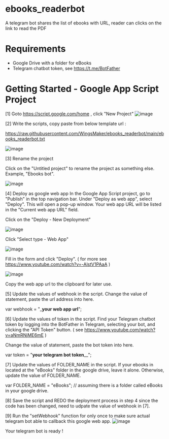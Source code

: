 # ebooks_readerbot
A telegram bot shares the list of ebooks with URL, reader can clicks on the link to read the PDF

# Requirements
- Google Drive with a folder for eBooks
- Telegram chatbot token, see https://t.me/BotFather

# Getting Started - Google App Script Project
[1] Goto https://script.google.com/home , click "New Project" 
![image](https://user-images.githubusercontent.com/32192638/209757404-15c3ba33-7a4c-4804-9634-eb417d8069b2.png)


[2] Write the scripts, copy paste from below template url :

https://raw.githubusercontent.com/WingsMaker/ebooks_readerbot/main/ebooks_readerbot.txt

![image](https://user-images.githubusercontent.com/32192638/209757618-56b172a8-5356-43c2-b215-64e4bff19d85.png)

[3] Rename the project

Click on the "Untitled project" to rename the project as something else. Example, "Ebooks bot".

![image](https://user-images.githubusercontent.com/32192638/209757895-ce873366-3f4b-4063-96ba-1ecb76d07566.png)

[4] Deploy as google web app
In the Google App Script project, go to "Publish" in the top navigation bar. 
Under "Deploy as web app", select "Deploy". This will open a pop-up window. 
Your web app URL will be listed in the "Current web app URL" field.

Click on the "Deploy - New Deployment"

![image](https://user-images.githubusercontent.com/32192638/209758084-a48fdfd0-4eb8-45be-af04-1642c3c05ed8.png)

Click "Select type - Web App"

![image](https://user-images.githubusercontent.com/32192638/209758240-b3d00b5c-09de-4355-be1d-b6193269409f.png)

Fill in the form and click "Deploy".
( for more see https://www.youtube.com/watch?v=-AlstV1PAaA )

![image](https://user-images.githubusercontent.com/32192638/209758768-29dda612-80c7-425e-8a39-e3e80d2fe5bc.png)

Copy the web app url to the clipboard for later use.

[5] Update the values of webhook in the script.
Change the value of statement, paste the url address into here.

var webhook = "___your web app url__";

[6] Update the values of token in the script.
Find your Telegram chatbot token by logging into the BotFather in Telegram, selecting your bot, and clicking the "API Token" button.
( see https://www.youtube.com/watch?v=aNmRNjME6mE )

Change the value of statement, paste the bot token into here.

var token = "__your telegram bot token____";

[7] Update the values of FOLDER_NAME in the script.
If your ebooks in located at the "eBooks" folder in the google drive, leave it alone.
Otherwise, update the value of FOLDER_NAME.

var FOLDER_NAME = "eBooks"; // assuming there is a folder called eBooks in your google drive.

[8] Save the script and REDO the deployment process in step 4 
since the code has been changed, need to udpate the value of webhook in [7].

[9] Run the "setWebhook" function for only once to make sure actual telegram bot able to callback this google web app.
![image](https://user-images.githubusercontent.com/32192638/209759943-7c559c72-9a68-4b45-a864-639a3b9e11e6.png)

Your telegram bot is ready !
